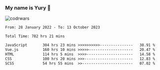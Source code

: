 ### My name is Yury 👋 
![codrwars](https://www.codewars.com/users/litury/badges/micro) 


<!--START_SECTION:waka-->

```txt
From: 28 January 2022 - To: 13 October 2023

Total Time: 782 hrs 21 mins

JavaScript       304 hrs 23 mins >>>>>>>>>>---------------   38.91 %
Vue.js           160 hrs 10 mins >>>>>--------------------   20.47 %
HTML             114 hrs 5 mins  >>>>---------------------   14.58 %
CSS              100 hrs 20 mins >>>----------------------   12.83 %
SCSS             54 hrs 55 mins  >>-----------------------   07.02 %
```

<!--END_SECTION:waka-->

